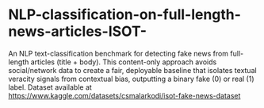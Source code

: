 # NLP-classification-on-full-length-news-articles-ISOT-
An NLP text-classification benchmark for detecting fake news from full-length articles (title + body). This content-only approach avoids social/network data to create a fair, deployable baseline that isolates textual veracity signals from contextual bias, outputting a binary fake (0) or real (1) label.
Dataset available at https://www.kaggle.com/datasets/csmalarkodi/isot-fake-news-dataset
